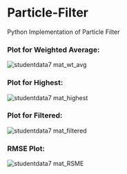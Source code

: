 # Particle-Filter
Python Implementation of Particle Filter

### Plot for Weighted Average:
![studentdata7 mat_wt_avg](https://github.com/miheer-diwan/Particle-Filter/assets/79761017/b72a969b-419d-42f7-932f-289d3e744779)

### Plot for Highest:
![studentdata7 mat_highest](https://github.com/miheer-diwan/Particle-Filter/assets/79761017/cb8527d0-3d75-49d1-bb63-9f0cf7220721)

### Plot for Filtered:
![studentdata7 mat_filtered](https://github.com/miheer-diwan/Particle-Filter/assets/79761017/0df57af1-58f0-4561-ab8c-6671ee4c9025)

### RMSE Plot:
![studentdata7 mat_RSME](https://github.com/miheer-diwan/Particle-Filter/assets/79761017/8ff92de5-8ebc-4ba1-8184-7044ca549366)
